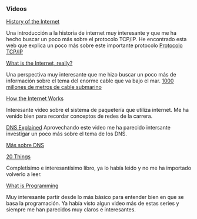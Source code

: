 
### Videos

[History of the Internet](https://www.youtube.com/watch?v=9hIQjrMHTv4)

Una introducción a la historia de internet muy interesante y que me ha hecho buscar un poco más sobre el protocolo TCP/IP. 
He encontrado esta web que explica un poco más sobre este importante protocolo
[Protocolo TCP/IP](http://www.thegeekstuff.com/2011/11/tcp-ip-fundamentals/)

[What is the Internet, really?](https://www.youtube.com/watch?v=XE_FPEFpHt4)

Una perspectiva muy interesante que me hizo buscar un poco más de información sobre el tema del enorme cable que va bajo el mar.
[1000 millones de metros de cable submarino](https://www.xataka.com/historia-tecnologica/1-000-millones-de-metros-de-cable-submarino-son-los-responsables-de-que-tengas-internet-en-casa)

[How the Internet Works](https://www.youtube.com/watch?v=7_LPdttKXPc)

Interesante video sobre el sistema de paquetería que utiliza internet. Me ha venido bien para recordar conceptos de redes de la carrera.

[DNS Explained](https://www.youtube.com/watch?v=72snZctFFtA)
Aprovechando este video me ha parecido intersante investigar un poco más sobre el tema de los DNS.

[Más sobre DNS](https://www.xatakamovil.com/conectividad/como-funciona-internet-dns)

[20 Things](http://www.20thingsilearned.com/en-US/plugins/2)

Completísimo e interesantísimo libro, ya lo había leido y no me ha importado volverlo a leer.

[What is Programming](https://www.lynda.com/Developer-Programming-Foundations-tutorials/What-programming/83603/90430-4.html)

Muy interesante partir desde lo más básico para entender bien en que se basa la programación. Ya había visto algun video más de estas series y siempre me han parecidos muy claros e interesantes.
